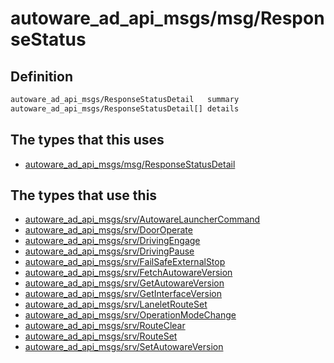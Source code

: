 # autoware_ad_api_msgs/msg/ResponseStatus

## Definition

```txt
autoware_ad_api_msgs/ResponseStatusDetail   summary
autoware_ad_api_msgs/ResponseStatusDetail[] details
```

## The types that this uses

- [autoware_ad_api_msgs/msg/ResponseStatusDetail](../../autoware_ad_api_msgs/msg/response_status_detail.md)

## The types that use this

- [autoware_ad_api_msgs/srv/AutowareLauncherCommand](../../autoware_ad_api_msgs/srv/autoware_launcher_command.md)
- [autoware_ad_api_msgs/srv/DoorOperate](../../autoware_ad_api_msgs/srv/door_operate.md)
- [autoware_ad_api_msgs/srv/DrivingEngage](../../autoware_ad_api_msgs/srv/driving_engage.md)
- [autoware_ad_api_msgs/srv/DrivingPause](../../autoware_ad_api_msgs/srv/driving_pause.md)
- [autoware_ad_api_msgs/srv/FailSafeExternalStop](../../autoware_ad_api_msgs/srv/fail_safe_external_stop.md)
- [autoware_ad_api_msgs/srv/FetchAutowareVersion](../../autoware_ad_api_msgs/srv/fetch_autoware_version.md)
- [autoware_ad_api_msgs/srv/GetAutowareVersion](../../autoware_ad_api_msgs/srv/get_autoware_version.md)
- [autoware_ad_api_msgs/srv/GetInterfaceVersion](../../autoware_ad_api_msgs/srv/get_interface_version.md)
- [autoware_ad_api_msgs/srv/LaneletRouteSet](../../autoware_ad_api_msgs/srv/lanelet_route_set.md)
- [autoware_ad_api_msgs/srv/OperationModeChange](../../autoware_ad_api_msgs/srv/operation_mode_change.md)
- [autoware_ad_api_msgs/srv/RouteClear](../../autoware_ad_api_msgs/srv/route_clear.md)
- [autoware_ad_api_msgs/srv/RouteSet](../../autoware_ad_api_msgs/srv/route_set.md)
- [autoware_ad_api_msgs/srv/SetAutowareVersion](../../autoware_ad_api_msgs/srv/set_autoware_version.md)
